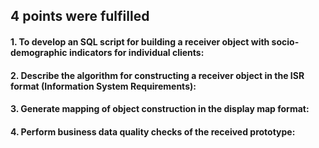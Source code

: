 
<h2>4 points were fulfilled</h2>

<h4> 
  1. To develop an SQL script for building a receiver object with socio-demographic indicators for individual clients: <a href=""></a>
 </h4>

<h4> 2. Describe the algorithm for constructing a receiver object in the ISR format (Information System Requirements): <a href=""></a> </h4>

<h4> 3. Generate mapping of object construction in the display map format: <a href=""></a> </h4>

<h4> 4. Perform business data quality checks of the received prototype: <a href=""></a> </h4>
